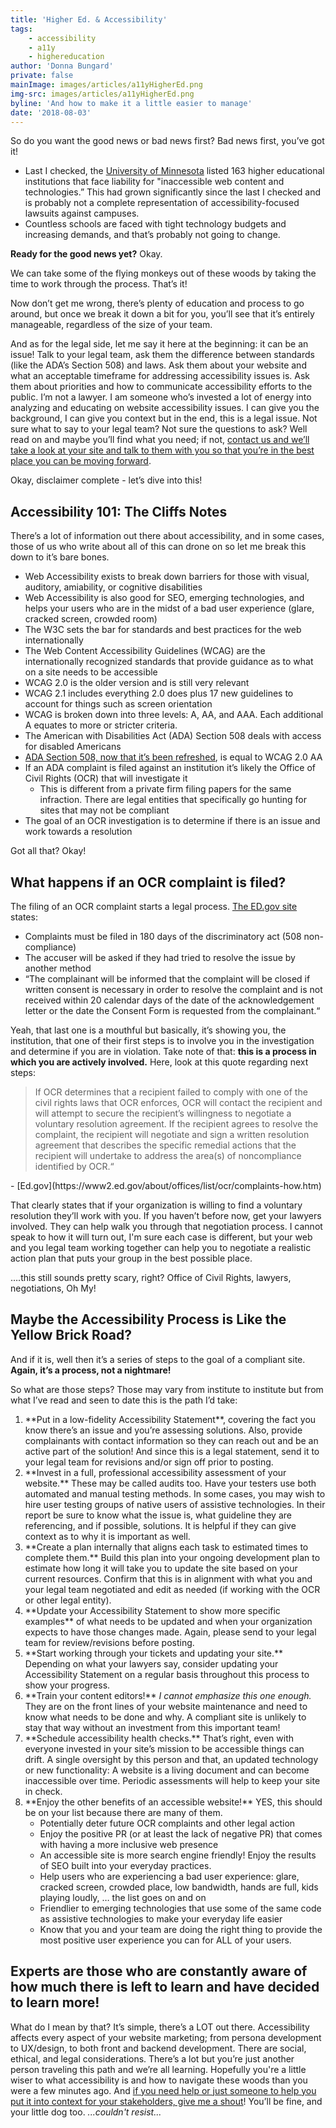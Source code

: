 ```yaml
---
title: 'Higher Ed. & Accessibility'
tags:
    - accessibility
    - a11y
    - highereducation
author: 'Donna Bungard'
private: false
mainImage: images/articles/a11yHigherEd.png
img-src: images/articles/a11yHigherEd.png
byline: 'And how to make it a little easier to manage'
date: '2018-08-03'
---
```


So do you want the good news or bad news first? Bad news first, you’ve got it! 

  * Last I checked, the [University of Minnesota](http://www.d.umn.edu/~lcarlson/atteam/lawsuits.html) listed 163 higher educational institutions that face liability for "inaccessible web content and technologies.” This had grown significantly since the last I checked and is probably not a complete representation of accessibility-focused lawsuits against campuses. 
  * Countless schools are faced with tight technology budgets and increasing demands, and that’s probably not going to change. 

**Ready for the good news yet?** Okay. 

We can take some of the flying monkeys out of these woods by taking the time to work through the process. That’s it! 

Now don’t get me wrong, there’s plenty of education and process to go around, but once we break it down a bit for you, you’ll see that it’s entirely manageable, regardless of the size of your team. 

And as for the legal side, let me say it here at the beginning: it can be an issue! Talk to your legal team, ask them the difference between standards (like the ADA’s Section 508) and laws. Ask them about your website and what an acceptable timeframe for addressing accessibility issues is. Ask them about priorities and how to communicate accessibility efforts to the public. I’m not a lawyer. I am someone who’s invested a lot of energy into analyzing and educating on website accessibility issues. I can give you the background, I can give you context but in the end, this is a legal issue. Not sure what to say to your legal team? Not sure the questions to ask? Well read on and maybe you’ll find what you need; if not, [contact us and we’ll take a look at your site and talk to them with you so that you’re in the best place you can be moving forward](https://thinktandem.io/contact/).  

Okay, disclaimer complete - let’s dive into this!


Accessibility 101: The Cliffs Notes 
-------

There’s a lot of information out there about accessibility, and in some cases, those of us who write about all of this can drone on so let me break this down to it’s bare bones.

  * Web Accessibility exists to break down barriers for those with visual, auditory, amiability, or cognitive disabilities
  * Web Accessibility is also good for SEO, emerging technologies, and helps your users who are in the midst of a bad user experience (glare, cracked screen, crowded room)
  * The W3C sets the bar for standards and best practices for the web internationally
  * The Web Content Accessibility Guidelines (WCAG) are the internationally recognized standards that provide guidance as to what on a site needs to be accessible
  * WCAG 2.0 is the older version and is still very relevant
  * WCAG 2.1 includes everything 2.0 does plus 17 new guidelines to account for things such as screen orientation
  * WCAG is broken down into three levels: A, AA, and AAA. Each additional A equates to more or stricter criteria. 
  * The American with Disabilities Act (ADA) Section 508 deals with access for disabled Americans
  * [ADA Section 508, now that it’s been refreshed](https://www.section508.gov/content/build/website-accessibility-improvement/WCAG-conformance), is equal to WCAG 2.0 AA
  * If an ADA complaint is filed against an institution it’s likely the Office of Civil Rights (OCR) that will investigate it
	* This is different from a private firm filing papers for the same infraction. There are legal entities that specifically go hunting for sites that may not be compliant
  * The goal of an OCR investigation is to determine if there is an issue and work towards a resolution

Got all that? Okay! 

What happens if an OCR complaint is filed?
-------

The filing of an OCR complaint starts a legal process. [The ED.gov site](https://www2.ed.gov/about/offices/list/ocr/complaintintro.html) states:

  * Complaints must be filed in 180 days of the discriminatory act (508 non-compliance)
  * The accuser will be asked if they had tried to resolve the issue by another method
  * “The complainant will be informed that the complaint will be closed if written consent is necessary in order to resolve the complaint and is not received within 20 calendar days of the date of the acknowledgement letter or the date the Consent Form is requested from the complainant.“

Yeah, that last one is a mouthful but basically, it’s showing you, the institution, that one of their first steps is to involve you in the investigation and determine if you are in violation. Take note of that: **this is a process in which you are actively involved.** Here, look at this quote regarding next steps:

<blockquote>If OCR determines that a recipient failed to comply with one of the civil rights laws that OCR enforces, OCR will contact the recipient and will attempt to secure the recipient’s willingness to negotiate a voluntary resolution agreement. If the recipient agrees to resolve the complaint, the recipient will negotiate and sign a written resolution agreement that describes the specific remedial actions that the recipient will undertake to address the area(s) of noncompliance identified by OCR.“</blockquote>
<span style="text-aligh:right;">- [Ed.gov](https://www2.ed.gov/about/offices/list/ocr/complaints-how.htm)</span>

That clearly states that if your organization is willing to find a voluntary resolution they’ll work with you. If you haven’t before now, get your lawyers involved. They can help walk you through that negotiation process. I cannot speak to how it will turn out, I'm sure each case is different, but your web and you legal team working together can help you to negotiate a realistic action plan that puts your group in the best possible place. 

….this still sounds pretty scary, right? 
Office of Civil Rights, lawyers, negotiations, Oh My! 


Maybe the Accessibility Process is Like the Yellow Brick Road?
-------------------

And if it is, well then it’s a series of steps to the goal of a compliant site. **Again, it’s a process, not a nightmare!** 

So what are those steps? Those may vary from institute to institute but from what I’ve read and seen to date this is the path I’d take:
<ol><li>**Put in a low-fidelity Accessibility Statement**, covering the fact you know there’s an issue and you’re assessing solutions. Also, provide complainants with contact information so they can reach out and be an active part of the solution! And since this is a legal statement, send it to your legal team for revisions and/or sign off prior to posting. 
	</li><li>**Invest in a full, professional accessibility assessment of your website.** These may be called audits too. Have your testers use both automated and manual testing methods. In some cases, you may wish to hire user testing groups of native users of assistive technologies. In their report be sure to know what the issue is, what guideline they are referencing, and if possible, solutions. It is helpful if they can give context as to why it is important as well. 
</li><li>**Create a plan internally that aligns each task to estimated times to complete them.** Build this plan into your ongoing development plan to estimate how long it will take you to update the site based on your current resources. Confirm that this is in alignment with what you and your legal team negotiated and edit as needed (if working with the OCR or other legal entity).
</li><li>**Update your Accessibility Statement to show more specific examples** of what needs to be updated and when your organization expects to have those changes made. Again, please send to your legal team for review/revisions before posting.  
</li><li>**Start working through your tickets and updating your site.** Depending on what your lawyers say, consider updating your Accessibility Statement on a regular basis throughout this process to show your progress. 
</li><li>**Train your content editors!** <em>I cannot emphasize this one enough.</em> They are on the front lines of your website maintenance and need to know what needs to be done and why. A compliant site is unlikely to stay that way without an investment from this important team!
</li><li>**Schedule accessibility health checks.** That’s right, even with everyone invested in your site’s mission to be accessible things can drift. A single oversight by this person and that, an updated technology or new functionality: A website is a living document and can become inaccessible over time. Periodic assessments will help to keep your site in check. 
</li><li>**Enjoy the other benefits of an accessible website!** YES, this should be on your list because there are many of them. <ul>
	<li>Potentially deter future OCR complaints and other legal action
	</li><li>Enjoy the positive PR (or at least the lack of negative PR) that comes with having a more inclusive web presence
	</li><li>An accessible site is more search engine friendly! Enjoy the results of SEO built into your everyday practices.
	</li><li>Help users who are experiencing a bad user experience: glare, cracked screen, crowded place, low bandwidth, hands are full, kids playing loudly, … the list goes on and on 
	</li><li>Friendlier to emerging technologies that use some of the same code as assistive technologies to make your everyday life easier
	</li><li>Know that you and your team are doing the right thing to provide the most positive user experience you can for ALL of your users.</li></ul></ol>


Experts are those who are constantly aware of how much there is left to learn and have decided to learn more!
----------

What do I mean by that? It’s simple, there’s a LOT out there. Accessibility affects every aspect of your website marketing; from persona development to UX/design, to both front and backend development. There are social, ethical, and legal considerations. There’s a lot but you’re just another person traveling this path and we’re all learning. Hopefully you're a little wiser to what accessibility is and how to navigate these woods than you were a few minutes ago. And [if you need help or just someone to help you put it into context for your stakeholders, give me a shout](https://thinktandem.io/contact/)! You’ll be fine, and your little dog too. <em>...couldn't resist...</em>
